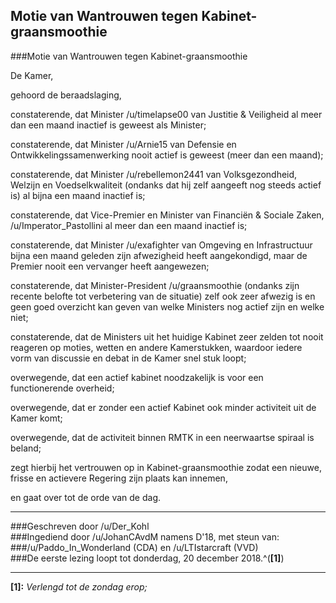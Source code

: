 ## Motie van Wantrouwen tegen Kabinet-graansmoothie 
 
###Motie van Wantrouwen tegen Kabinet-graansmoothie

De Kamer,

gehoord de beraadslaging,
  
constaterende, dat Minister /u/timelapse00 van Justitie & Veiligheid al meer dan een maand inactief is geweest als Minister;

constaterende, dat Minister /u/Arnie15 van Defensie en Ontwikkelingssamenwerking nooit actief is geweest (meer dan een maand);

constaterende, dat Minister /u/rebellemon2441 van Volksgezondheid, Welzijn en Voedselkwaliteit (ondanks dat hij zelf aangeeft nog steeds actief is) al bijna een maand inactief is;

constaterende, dat Vice-Premier en Minister van Financiën & Sociale Zaken, /u/Imperator_Pastollini al meer dan een maand inactief is;

constaterende, dat Minister /u/exafighter van Omgeving en Infrastructuur bijna een maand geleden zijn afwezigheid heeft aangekondigd, maar de Premier nooit een vervanger heeft aangewezen;

constaterende, dat Minister-President /u/graansmoothie (ondanks zijn recente belofte tot verbetering van de situatie) zelf ook zeer afwezig is en geen goed overzicht kan geven van welke Ministers nog actief zijn en welke niet;

constaterende, dat de Ministers uit het huidige Kabinet zeer zelden tot nooit reageren op moties, wetten en andere Kamerstukken, waardoor iedere vorm van discussie en debat in de Kamer snel stuk loopt;

overwegende, dat een actief kabinet noodzakelijk is voor een functionerende overheid;

overwegende, dat er zonder een actief Kabinet ook minder activiteit uit de Kamer komt;

overwegende, dat de activiteit binnen RMTK in een neerwaartse spiraal is beland;

zegt hierbij het vertrouwen op in Kabinet-graansmoothie zodat een nieuwe, frisse en actievere Regering zijn plaats kan innemen,

en gaat over tot de orde van de dag.  

---  

###Geschreven door /u/Der_Kohl  
###Ingediend door /u/JohanCAvdM namens D'18, met steun van:  
###/u/Paddo_In_Wonderland (CDA) en /u/LTIstarcraft (VVD)  
###De eerste lezing loopt tot donderdag, 20 december 2018.^(**[1]**)

---

**[1]:** _Verlengd tot de zondag erop;_